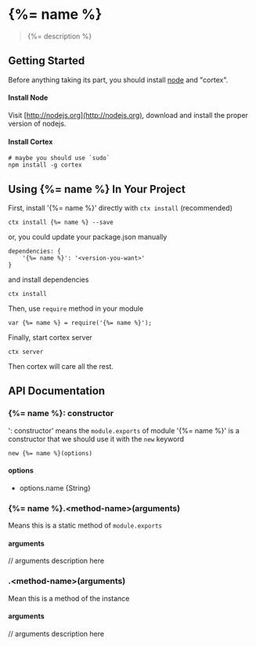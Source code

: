 # {%= name %}

> {%= description %}

## Getting Started
Before anything taking its part, you should install [node](http://nodejs.org) and "cortex".

#### Install Node

Visit [http://nodejs.org](http://nodejs.org), download and install the proper version of nodejs.

#### Install Cortex

    # maybe you should use `sudo`
    npm install -g cortex

## Using {%= name %} In Your Project

First, install '{%= name %}' directly with `ctx install` (recommended)
	
	ctx install {%= name %} --save
	
or, you could update your package.json manually
    
    dependencies: {
        '{%= name %}': '<version-you-want>'
    }
    
and install dependencies
	
	ctx install
    
Then, use `require` method in your module
    
    var {%= name %} = require('{%= name %}');
    
Finally, start cortex server
    
    ctx server
    
Then cortex will care all the rest.


## API Documentation

### {%= name %}: constructor
': constructor' means the `module.exports` of module '{%= name %}' is a constructor that we should use it with the `new` keyword

	new {%= name %}(options)
	
#### options
- options.name {String}



### {%= name %}.\<method-name\>(arguments)
Means this is a static method of `module.exports`

#### arguments
// arguments description here

### .\<method-name\>(arguments)
Mean this is a method of the instance

#### arguments
// arguments description here